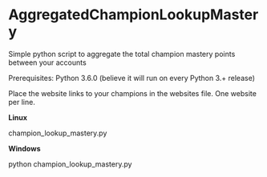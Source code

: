 # AggregatedChampionLookupMastery
Simple python script to aggregate the total champion mastery points between your accounts

Prerequisites:
  Python 3.6.0 (believe it will run on every Python 3.+ release)

Place the website links to your champions in the websites file.
One website per line.


**Linux**

 champion_lookup_mastery.py

**Windows**

 python champion_lookup_mastery.py